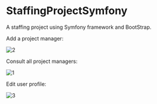 


# StaffingProjectSymfony
A staffing project using Symfony framework and BootStrap.

Add a project manager:

![2](https://user-images.githubusercontent.com/63454781/126505389-4d5d498c-8aa5-44eb-86f2-480b55bd6b29.PNG)

Consult all project managers:

![1](https://user-images.githubusercontent.com/63454781/126505966-a3077725-043f-4323-9cd7-f9d9903bc157.PNG)

Edit user profile:

![3](https://user-images.githubusercontent.com/63454781/126506046-a611291d-7794-4d33-908f-e963b0eac1f2.PNG)
